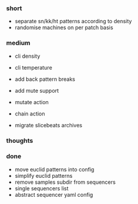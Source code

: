 ### short

- separate sn/kk/ht patterns according to density
- randomise machines on per patch basis

### medium

- cli density
- cli temperature 

- add back pattern breaks
- add mute support

- mutate action
- chain action

- migrate slicebeats archives

### thoughts

### done

- move euclid patterns into config
- simplify euclid patterns
- remove samples subdir from sequencers
- single sequencers list
- abstract sequencer yaml config
